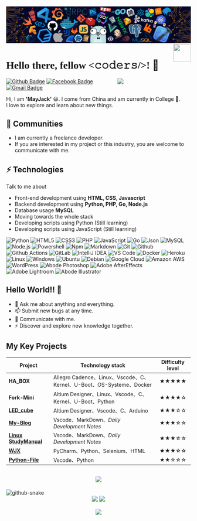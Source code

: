 <!--   my-header-img -->
![](./image/header.png)
<a href="https://www.python.org/"><img src="https://upload.wikimedia.org/wikipedia/commons/c/c3/Python-logo-notext.svg" align="right" height="48" width="48" ></a>

# <font face="微软雅黑">**Hello there, fellow**</font> <font face="宋体"><𝚌𝚘𝚍𝚎𝚛𝚜/>!</font> 👋

<img align='right' src='https://user-images.githubusercontent.com/5713670/87202985-820dcb80-c2b6-11ea-9f56-7ec461c497c3.gif' width='200"'>

[![Github Badge](https://img.shields.io/badge/GitHub-100000?style=for-the-badge&logo=mayjack0312&logoColor=white)](https://github.com/mayjack0312) [![Facebook Badge](https://img.shields.io/badge/Facebook-1877F2?style=for-the-badge&logo=facebook&logoColor=white&link=https://www.facebook.com/may.jack.35325/)](https://www.facebook.com/may.jack.35325)  
[![Gmail Badge](https://img.shields.io/badge/Gmail-D14836?style=for-the-badge&logo=Gmail&logoColor=white&link=mailto:rolandduro440@gmail.com)](mailto:rolandduro440@gmail.com)

Hi, I am **'MayJack'** 😃. I come from China and am currently in College 🏫.  
I love to explore and learn about new things.

## 👯 Communities
* I am currently a freelance developer.
* If you are interested in my project or this industry, you are welcome to communicate with me.

## ⚡ Technologies
Talk to me about
- Front-end development using **HTML, CSS, Javascript**
- Backend development using **Python, PHP, Go, Node.js**
- Database usage **MySQL**
- Moving towards the whole stack
- Developing scripts using Python (Still learning)
- Developing scripts using JavaScript (Still learning)

![Python](https://img.shields.io/badge/Python-3776AB?style=flat-square&logo=python&logoColor=white) ![HTML5](https://img.shields.io/badge/HTML5-E34F26?style=flat-square&logo=html5&logoColor=white) ![CSS3](https://img.shields.io/badge/CSS3-1572B6?style=flat-square&logo=css3&logoColor=white) ![PHP](https://img.shields.io/badge/PHP-777BB4?style=flat-square&logo=php&logoColor=white) ![JavaScript](https://img.shields.io/badge/JavaScript-eed718?style=flat-square&logo=javascript&logoColor=ffffff) ![Go](https://img.shields.io/badge/Go-00ADD8?style=flat-square&logo=go&logoColor=white) ![Json](https://img.shields.io/badge/Json-02569B?style=flat-square&logo=json) ![MySQL](https://img.shields.io/badge/MySQL-F29111?style=flat-square&logo=mysql&logoColor=FFFFFF) ![Node.js](https://img.shields.io/badge/Node.js-3C873A?style=flat-square&logo=Node.js&logoColor=white) ![Powershell](http://img.shields.io/badge/Powershell-5391FE?style=flat-square&logo=powershell&logoColor=ffffff) ![Npm](https://img.shields.io/badge/npm-CB3837?style=flat-square&logo=npm) ![Markdown](https://img.shields.io/badge/Markdown-333333?style=flat-square&logo=markdown) ![Git](http://img.shields.io/badge/Git-000000?style=flat-square&logo=git&logoColor=FFFFFF) ![Github](http://img.shields.io/badge/Github-000000?style=flat-square&logo=github&logoColor=FFFFFF) ![Github Actions](http://img.shields.io/badge/Github%20Actions-2088FF?style=flat-square&logo=github-actions&logoColor=ffffff) ![GitLab](https://img.shields.io/badge/GitLab-FCA121?style=flat-square&logo=gitlab) ![IntelliJ IDEA](http://img.shields.io/badge/IntelliJ%20IDEA-000000?style=flat-square&logo=intellij-idea&logoColor=ffffff) ![VS Code](http://img.shields.io/badge/VS%20Code-007ACC?style=flat-square&logo=visual%20studio%20code&logoColor=white) ![Docker](https://img.shields.io/badge/Docker-black?style=flat-square&logo=docker) ![Heroku](http://img.shields.io/badge/Heroku-430098?style=flat-square&logo=heroku&logoColor=white) ![Linux](https://img.shields.io/badge/Linux-333333?style=flat-square&logo=Linux&logoColor=FCC624) ![Windows](http://img.shields.io/badge/Windows-0078D6?style=flat-square&logo=windows&logoColor=ffffff) ![Ubuntu](https://img.shields.io/badge/Ubuntu-black?style=flat-square&logo=ubuntu) ![Debian](http://img.shields.io/badge/Debian-A81D33?style=flat-square&logo=debian&logoColor=ffffff) ![Google Cloud](https://img.shields.io/badge/Google%20Cloud-black?style=flat-square&logo=google-cloud) ![Amazon AWS](https://img.shields.io/badge/Amazon%20AWS-232F3E?style=flat-square&logo=amazon-aws) ![WordPress](https://img.shields.io/badge/WordPress-blue?style=flat-square&logo=wordpress) ![Abode Photoshop](http://img.shields.io/badge/Abode%20Photoshop-26C9FF?style=flat-square&logo=adobe-photoshop&logoColor=ffffff) ![Adobe AfterEffects](https://img.shields.io/badge/Adobe%20AfterEffects-CF96FD?style=flat-square&logo=Adobe%20after%20effects&logoColor=ffffff) ![Adobe Lightroom](https://img.shields.io/badge/Adobe%20Lightroom-31A8FF?style=flat-square&logo=Adobe%20Lightroom&logoColor=white) ![Abode Illustrator](http://img.shields.io/badge/Abode%20Illustrator-FC8F30?style=flat-square&logo=adobe-illustrator&logoColor=ffffff)

## Hello World!! 🤔
- 💬 Ask me about anything and everything.
- 📫 Submit new bugs at any time.
- 🔔 Communicate with me.
- ⚡ Discover and explore new knowledge together.

## My Key Projects
| Project | Technology stack | Difficulty level
|---------|------------------|:-----------------:|
| **HA_BOX** | Allegro Cadence、Linux、Vscode、C、Kernel、U-Boot、OS-Systeme、Docker | ★★★★★ |
| **Fork-Mini** | Altium Designer、Linux、Vscode、C、Kernel、U-Boot、Python | ★★★★☆ |
| **[LED_cube](https://oshwhub.com/lmy0312/LED_cube)** | Altium Designer、Vscode、C、Arduino | ★★★☆☆ |
| **[My-Blog](mayjack0312.github.io)** | Vscode、MarkDown、*Daily Development Notes* | ★★★☆☆ |
| **[Linux StudyManual](https://github.com/mayjack0312/Linux_StudyManual)** | Vscode、MarkDown、*Daily Development Notes* | ★★★☆☆ |
| **[WJX](https://github.com/mayjack0312/WJX)** | PyCharm、Python、Selenium、HTML | ★★★☆☆ |
| **[Python-File](https://github.com/mayjack0312/Python-File)** | Vscode、Python | ★★☆☆☆ |
<br>

<!-- Github 奖杯🏆start -->
<div align="center"> <img src="https://github-profile-trophy.vercel.app/?username=mayjack0312&theme=onedark&row=1&column=6&no-frame=true&no-bg=true"> </div>
<br>

<picture>
  <source media="(prefers-color-scheme: dark)" srcset="https://github.com/mayjack0312/mayjack0312/blob/output/github-contribution-grid-snake-dark.svg" />
  <source media="(prefers-color-scheme: light)" srcset="https://github.com/mayjack0312/mayjack0312/blob/output/github-contribution-grid-snake.svg" />
  <img alt="github-snake" src="github-snake.svg" />
</picture>
<br>

<!-- 统计卡片start -->
<div align="center">
  <img height="133px" src="https://github-readme-stats.vercel.app/api?username=mayjack0312&hide_title=true&hide_border=true&show_icons=trueline_height=21&text_color=000&icon_color=000&bg_color=0,ea6161,ffc64d,fffc4d,52fa5a&theme=graywhite" />
  <img height="133px" src="https://github-readme-stats.vercel.app/api/top-langs/?username=mayjack0312&hide_title=true&hide_border=true&layout=compact&langs_count=6&text_color=000&icon_color=fff&bg_color=0,52fa5a,4dfcff,c64dff&theme=graywhite"> </div>
<br>

<!-- Github 计数 -->
<div align="center"> <img src=https://count.getloli.com/get/@:mayjack0312)> </div>
<br>
